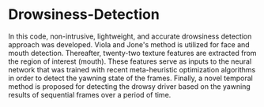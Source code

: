 # Drowsiness-Detection

In this code, non-intrusive, lightweight, and accurate drowsiness detection approach was developed. 
Viola and Jone's method is utilized for face and mouth detection. 
Thereafter, twenty-two texture features are extracted from the region of interest (mouth). 
These features serve as inputs to the neural network that was trained with recent meta-heuristic optimization algorithms in order to detect the yawning state of the frames. 
Finally,  a novel temporal method is proposed for detecting the drowsy driver based on the yawning results of sequential frames over a period of time.

